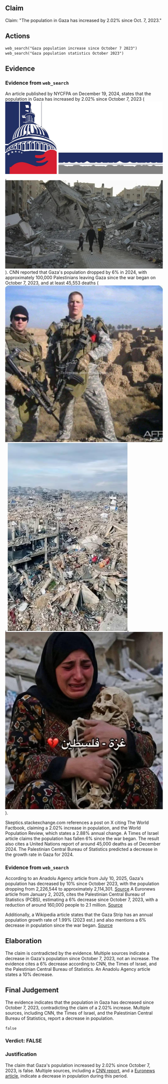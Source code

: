 ## Claim
Claim: "The population in Gaza has increased by 2.02% since Oct. 7, 2023."

## Actions
```
web_search("Gaza population increase since October 7 2023")
web_search("Gaza population statistics October 2023")
```

## Evidence
### Evidence from `web_search`
An article published by NYCFPA on December 19, 2024, states that the population in Gaza has increased by 2.02% since October 7, 2023 (![image 4145](media/2025-08-23_00-47-1755910078-346716.jpg), ![image 4150](media/2025-08-23_00-48-1755910085-861741.jpg)). CNN reported that Gaza's population dropped by 6% in 2024, with approximately 100,000 Palestinians leaving Gaza since the war began on October 7, 2023, and at least 45,553 deaths (![image 1](media/0.jpg), ![image 2](media/1.jpg), ![image 3](media/2.jpg)).

Skeptics.stackexchange.com references a post on X citing The World Factbook, claiming a 2.02% increase in population, and the World Population Review, which states a 2.88% annual change. A Times of Israel article claims the population has fallen 6% since the war began. The result also cites a United Nations report of around 45,000 deaths as of December 2024. The Palestinian Central Bureau of Statistics predicted a decrease in the growth rate in Gaza for 2024.


### Evidence from `web_search`
According to an Anadolu Agency article from July 10, 2025, Gaza's population has decreased by 10% since October 2023, with the population dropping from 2,226,544 to approximately 2,114,301. [Source](https://www.aa.com.tr/en/middle-east/gaza-s-population-drops-by-10-amid-israel-s-genocidal-war/3627261) A Euronews article from January 2, 2025, cites the Palestinian Central Bureau of Statistics (PCBS), estimating a 6% decrease since October 7, 2023, with a reduction of around 160,000 people to 2.1 million. [Source](https://www.euronews.com/2025/01/02/palestinian-statistics-bureau-projects-gaza-population-down-by-6-since-start-of-war)

Additionally, a Wikipedia article states that the Gaza Strip has an annual population growth rate of 1.99% (2023 est.) and also mentions a 6% decrease in population since the war began. [Source](https://en.wikipedia.org/wiki/Gaza_Strip)


## Elaboration
The claim is contradicted by the evidence. Multiple sources indicate a decrease in Gaza's population since October 7, 2023, not an increase. The evidence cites a 6% decrease according to CNN, the Times of Israel, and the Palestinian Central Bureau of Statistics. An Anadolu Agency article states a 10% decrease.


## Final Judgement
The evidence indicates that the population in Gaza has decreased since October 7, 2023, contradicting the claim of a 2.02% increase. Multiple sources, including CNN, the Times of Israel, and the Palestinian Central Bureau of Statistics, report a decrease in population.

`false`


### Verdict: FALSE

### Justification
The claim that Gaza's population increased by 2.02% since October 7, 2023, is false. Multiple sources, including a [CNN report](https://www.aa.com.tr/en/middle-east/gaza-s-population-drops-by-10-amid-israel-s-genocidal-war/3627261), and a [Euronews article](https://www.euronews.com/2025/01/02/palestinian-statistics-bureau-projects-gaza-population-down-by-6-since-start-of-war), indicate a decrease in population during this period.
